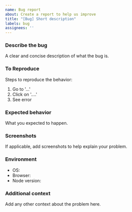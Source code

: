 ```yaml
---
name: Bug report
about: Create a report to help us improve
title: "[Bug] Short description"
labels: bug
assignees: ''
---
```


### Describe the bug
A clear and concise description of what the bug is.

### To Reproduce
Steps to reproduce the behavior:
1. Go to '...'
2. Click on '....'
3. See error

### Expected behavior
What you expected to happen.

### Screenshots
If applicable, add screenshots to help explain your problem.

### Environment
- OS:
- Browser:
- Node version:

### Additional context
Add any other context about the problem here.

